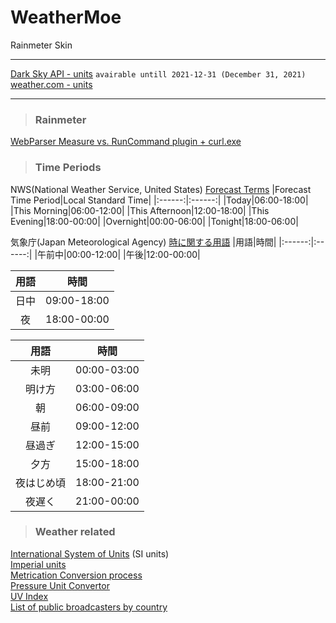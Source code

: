 # WeatherMoe
Rainmeter Skin
***
[Dark Sky API - units](DarkSkyAPI.units.md) `avairable untill 2021-12-31 (December 31, 2021)`  
[weather.com - units](Weather.com.units.md)
***
>### Rainmeter
[WebParser Measure vs. RunCommand plugin + curl.exe](WebParser_cURL.md)
>### Time Periods
NWS(National Weather Service, United States) [Forecast Terms](https://www.weather.gov/bgm/forecast_terms)
|Forecast Time Period|Local Standard Time|
|:------:|:------:|
|Today|06:00-18:00|
|This Morning|06:00-12:00|
|This Afternoon|12:00-18:00|
|This Evening|18:00-00:00|
|Overnight|00:00-06:00|
|Tonight|18:00-06:00|

気象庁(Japan Meteorological Agency)  [時に関する用語](https://www.jma.go.jp/jma/kishou/know/yougo_hp/toki.html)
|用語|時間|
|:------:|:------:|
|午前中|00:00-12:00|
|午後|12:00-00:00|

|用語|時間|
|:------:|:------:|
|日中|09:00-18:00|
|夜|18:00-00:00|

|用語|時間|
|:------:|:------:|
|未明|00:00-03:00|
|明け方|03:00-06:00|
|朝|06:00-09:00|
|昼前|09:00-12:00|
|昼過ぎ|12:00-15:00|
|夕方|15:00-18:00|
|夜はじめ頃|18:00-21:00|
|夜遅く|21:00-00:00|

>### Weather related
[International System of Units](https://en.wikipedia.org/wiki/International_System_of_Units) (SI units)  
[Imperial units](https://en.wikipedia.org/wiki/Imperial_units)  
[Metrication Conversion process](https://en.wikipedia.org/wiki/Metrication#Conversion_process)  
[Pressure Unit Convertor](https://www.weather.gov/epz/wxcalc_pressureconvert)  
[UV Index](https://en.wikipedia.org/wiki/Ultraviolet_index)  
[List of public broadcasters by country](https://en.wikipedia.org/wiki/List_of_public_broadcasters_by_country)  
